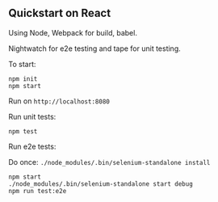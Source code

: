 ## Quickstart on React
 
 Using Node, Webpack for build, babel.
 
 Nightwatch for e2e testing and tape for unit testing.
 
 To start:
 ```
 npm init
 npm start
 ```
 
 Run on `http://localhost:8080`
 
 Run unit tests:
 
 ```
 npm test
 ```
 
 Run e2e tests:
 
 Do once: `./node_modules/.bin/selenium-standalone install`
 
 ```
 npm start
 ./node_modules/.bin/selenium-standalone start debug
 npm run test:e2e
 ```